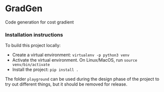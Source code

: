 # GradGen

Code generation for cost gradient

### Installation instructions

To build this project locally:

- Create a virtual environment: `virtualenv -p python3 venv`
- Activate the virtual environment. On Linux/MacOS, run `source venv/bin/activate`
- Install the project: `pip install .`

The folder `playground` can be used during the design phase of the project to try out different things, but it should be removed for release.


